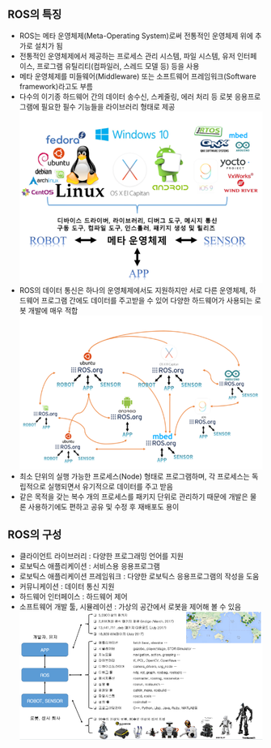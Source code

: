 ## ROS의 특징
* ROS는 메타 운영체제(Meta-Operating System)로써 전통적인 운영체제 위에 추가로 설치가 됨 
* 전통적인 운영체제에서 제공하는 프로세스 관리 시스템, 파일 시스템, 유저 인터페이스, 프로그램 유틸리티(컴파일러, 스레드 모델 등) 등을 사용
* 메타 운영체제를 미들웨어(Middleware) 또는 소프트웨어 프레임워크(Software framework)라고도 부름 
* 다수의 이기종 하드웨어 간의 데이터 송수신, 스케줄링, 에러 처리 등 로봇 응용프로그램에 필요한 필수 기능들을 라이브러리 형태로 제공
<br/> <img src="./img/ROS002.png" /> <br/>
* ROS의 데이터 통신은 하나의 운영체제에서도 지원하지만 서로 다른 운영체제, 하드웨어 프로그램 간에도 데이터를 주고받을 수 있어 다양한 하드웨어가 사용되는 로봇 개발에 매우 적합
<br/> <img src="./img/ROS003.png" /> <br/>
* 최소 단위의 실행 가능한 프로세스(Node) 형태로 프로그램하며, 각 프로세스는 독립적으로 실행되면서 유기적으로 데이터를 주고 받음
* 같은 목적을 갖는 복수 개의 프로세스를 패키지 단위로 관리하기 때문에 개발은 물론 사용하기에도 편하고 공유 및 수정 후 재배포도 용이

## ROS의 구성 
* 클라이언트 라이브러리 : 다양한 프로그래밍 언어를 지원 
* 로보틱스 애플리케이션 : 서비스용 응용프로그램 
* 로보틱스 애플리케이션 프레임워크 : 다양한 로보틱스 응용프로그램의 작성을 도움 
* 커뮤니케이션 : 데이터 통신 지원 
* 하드웨어 인터페이스 : 하드웨어 제어 
* 소프트웨어 개발 툴, 시뮬레이션 : 가상의 공간에서 로봇을 제어해 볼 수 있음 
<br/> <img src="./img/ROS004.png" /> <br/>
